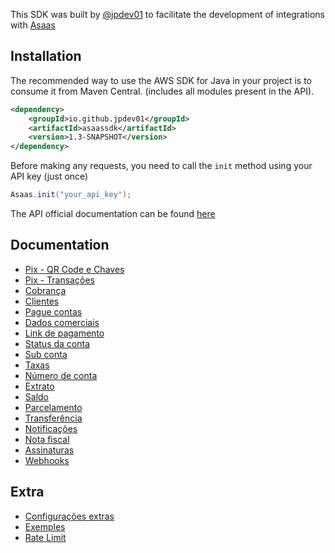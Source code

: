 This SDK was built by [@jpdev01](https://github.com/jpdev01) to facilitate the development of integrations with [Asaas](https://asaas.com.br)

## Installation

The recommended way to use the AWS SDK for Java in your project is to consume it from Maven Central. (includes all modules present in the API).
```xml
<dependency>
    <groupId>io.github.jpdev01</groupId>
    <artifactId>asaassdk</artifactId>
    <version>1.3-SNAPSHOT</version>
</dependency>
```

Before making any requests, you need to call the `init` method using your API key (just once)
```java
Asaas.init("your_api_key");
```

The API official documentation can be found [here](https://docs.asaas.com/docs/visao-geral)

## Documentation

- [Pix - QR Code e Chaves](pix_dict.md)
- [Pix - Transações](pix_dict.md)
- [Cobrança](payment.md)
- [Clientes](customeraccount.md)
- [Pague contas](bill.md)
- [Dados comerciais](commercialinfo.md)
- [Link de pagamento](paymentlink.md)
- [Status da conta](myaccount.md)
- [Sub conta](account.md)
- [Taxas](accountfee.md)
- [Número de conta](accountnumber.md)
- [Extrato](financial.md)
- [Saldo](balance.md)
- [Parcelamento](installment.md)
- [Transferência](transfer.md)
- [Notificações](notification.md)
- [Nota fiscal](invoice.md)
- [Assinaturas](subscription.md)
- [Webhooks](webhook.md)

## Extra

- [Configurações extras](extra.md)
- [Exemples](https://github.com/jpdev01/asaasSdk/blob/master/src/main/java/io/github/jpdev/asaassdk/doc/Examples.java)
- [Rate Limit](ratelimit.md)